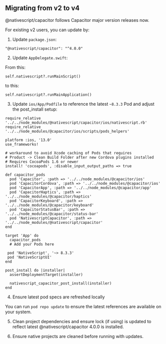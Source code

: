 ## Migrating from v2 to v4

@nativescript/capacitor follows Capacitor major version releases now.

For existing v2 users, you can update by:

1. Update `package.json`:

```
"@nativescript/capacitor": "^4.0.0"
```

2. Update `AppDelegate.swift`:

From this:
```
self.nativescript?.runMainScript()
```

to this:
```
self.nativescript?.runMainApplication()
```

3. Update `ios/App/Podfile` to reference the latest `~8.3.3` Pod and adjust the post_install setup:

```
require_relative '../../node_modules/@nativescript/capacitor/ios/nativescript.rb'
require_relative '../../node_modules/@capacitor/ios/scripts/pods_helpers'

platform :ios, '13.0'
use_frameworks!

# workaround to avoid Xcode caching of Pods that requires
# Product -> Clean Build Folder after new Cordova plugins installed
# Requires CocoaPods 1.6 or newer
install! 'cocoapods', :disable_input_output_paths => true

def capacitor_pods
  pod 'Capacitor', :path => '../../node_modules/@capacitor/ios'
  pod 'CapacitorCordova', :path => '../../node_modules/@capacitor/ios'
  pod 'CapacitorApp', :path => '../../node_modules/@capacitor/app'
  pod 'CapacitorHaptics', :path => '../../node_modules/@capacitor/haptics'
  pod 'CapacitorKeyboard', :path => '../../node_modules/@capacitor/keyboard'
  pod 'CapacitorStatusBar', :path => '../../node_modules/@capacitor/status-bar'
  pod 'NativescriptCapacitor', :path => '../../node_modules/@nativescript/capacitor'
end

target 'App' do
  capacitor_pods
  # Add your Pods here

 pod 'NativeScript', '~> 8.3.3' 
 pod 'NativeScriptUI'
end

post_install do |installer|
  assertDeploymentTarget(installer)

  nativescript_capacitor_post_install(installer)
end

```

4. Ensure latest pod specs are refreshed locally

You can run `pod repo update` to ensure the latest references are available on your system.

5. Clean project dependencies and ensure lock (if using) is updated to reflect latest @nativescript/capacitor 4.0.0 is installed.

6. Ensure native projects are cleaned before running with updates.
